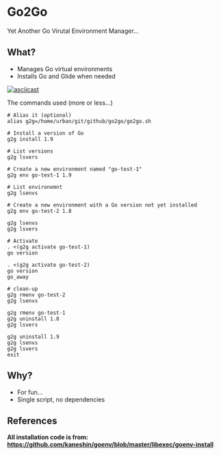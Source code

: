 # Go2Go

Yet Another Go Virutal Environment Manager...

## What?

- Manages Go virtual environments
- Installs Go and Glide when needed

[![asciicast](https://asciinema.org/a/QqQKrMNXBSzXEGoB0eaJ87jWS.png)](https://asciinema.org/a/QqQKrMNXBSzXEGoB0eaJ87jWS)

The commands used (more or less...)

```
# Alias it (optional)
alias g2g=/home/urban/git/github/go2go/go2go.sh

# Install a version of Go
g2g install 1.9

# List versions
g2g lsvers

# Create a new environment named "go-test-1"
g2g env go-test-1 1.9

# List environemnt
g2g lsenvs

# Create a new environment with a Go version not yet installed
g2g env go-test-2 1.8

g2g lsenvs
g2g lsvers

# Activate
. <(g2g activate go-test-1)
go version

. <(g2g activate go-test-2)
go version
go_away

# clean-up
g2g rmenv go-test-2
g2g lsenvs

g2g rmenv go-test-1
g2g uninstall 1.8
g2g lsvers

g2g uninstall 1.9
g2g lsenvs
g2g lsvers
exit

```


## Why?

- For fun...
- Single script, no dependencies

## References

**All installation code is from:
https://github.com/kaneshin/goenv/blob/master/libexec/goenv-install**
